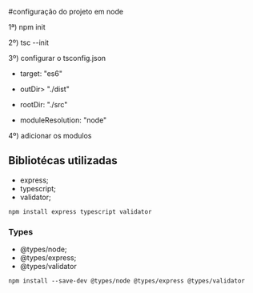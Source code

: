 #configuração do projeto em node

1ª) npm init

2º) tsc --init

3º) configurar o tsconfig.json

 - target: "es6"

 - outDir> "./dist"

 - rootDir: "./src"

 - moduleResolution: "node"

 4º) adicionar os modulos

## Bibliotécas utilizadas

-  express;
-  typescript;
-  validator;

`npm install express typescript validator`

### Types
- @types/node;
- @types/express;
- @types/validator

`npm install --save-dev @types/node @types/express @types/validator `

